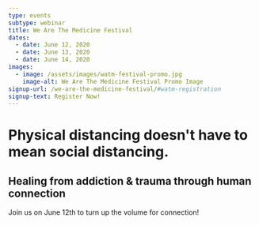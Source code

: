 ```yaml
---
type: events
subtype: webinar
title: We Are The Medicine Festival
dates:
  - date: June 12, 2020
  - date: June 13, 2020
  - date: June 14, 2020
images:
  - image: /assets/images/watm-festival-promo.jpg
    image-alt: We Are The Medicine Festival Promo Image
signup-url: /we-are-the-medicine-festival/#watm-registration
signup-text: Register Now!
---
```


# <span class="emphasized-header">Physical distancing doesn't have to mean social distancing.</span>

## Healing from addiction & trauma through human connection

Join us on June 12th to turn up the volume for connection!